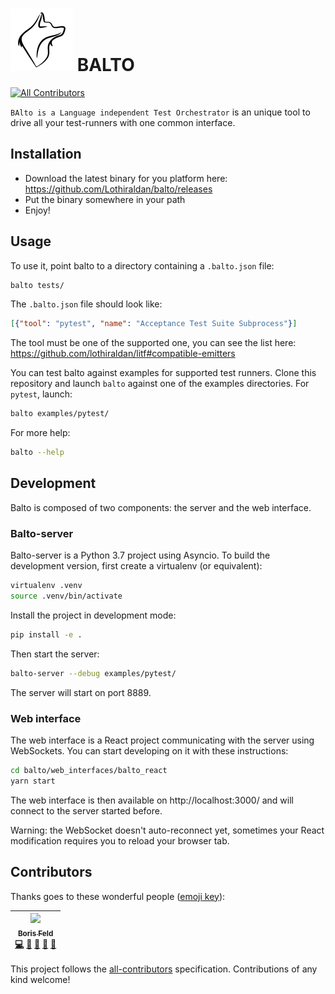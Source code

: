 # ![Logo of Balto](logo-100x.png) BALTO
[![All Contributors](https://img.shields.io/badge/all_contributors-1-orange.svg?style=flat-square)](#contributors)

`BAlto is a Language independent Test Orchestrator` is an unique tool to drive
all your test-runners with one common interface.

## Installation

- Download the latest binary for you platform here: https://github.com/Lothiraldan/balto/releases
- Put the binary somewhere in your path
- Enjoy!

## Usage

To use it, point balto to a directory containing a `.balto.json` file:
    
```bash
balto tests/
```

The `.balto.json` file should look like:

```json
[{"tool": "pytest", "name": "Acceptance Test Suite Subprocess"}]

```

The tool must be one of the supported one, you can see the list here: https://github.com/lothiraldan/litf#compatible-emitters

You can test balto against examples for supported test runners. Clone this repository and launch `balto` against one of the examples directories. For `pytest`, launch:

```bash
balto examples/pytest/
```

For more help:

```bash
balto --help
```


## Development

Balto is composed of two components: the server and the web interface.

### Balto-server

Balto-server is a Python 3.7 project using Asyncio. To build the development version, first create a virtualenv (or equivalent):

```bash
virtualenv .venv
source .venv/bin/activate
```

Install the project in development mode:

```bash
pip install -e .
```

Then start the server:

```bash
balto-server --debug examples/pytest/
```

The server will start on port 8889.

### Web interface

The web interface is a React project communicating with the server using WebSockets. You can start developing on it with these instructions:

```bash
cd balto/web_interfaces/balto_react
yarn start
```

The web interface is then available on http://localhost:3000/ and will connect to the server started before.

Warning: the WebSocket doesn't auto-reconnect yet, sometimes your React modification requires you to reload your browser tab.

## Contributors

Thanks goes to these wonderful people ([emoji key](https://github.com/kentcdodds/all-contributors#emoji-key)):

<!-- ALL-CONTRIBUTORS-LIST:START - Do not remove or modify this section -->
<!-- prettier-ignore -->
| [<img src="https://avatars2.githubusercontent.com/u/243665?v=4" width="100px;"/><br /><sub><b> Boris Feld</b></sub>](https://lothiraldan.github.io/)<br />[💻](https://github.com/lothiraldan/balto/commits?author=Lothiraldan "Code") [🎨](#design-Lothiraldan "Design") [📖](https://github.com/lothiraldan/balto/commits?author=Lothiraldan "Documentation") [🤔](#ideas-Lothiraldan "Ideas, Planning, & Feedback") [📢](#talk-Lothiraldan "Talks") |
| :---: |
<!-- ALL-CONTRIBUTORS-LIST:END -->

This project follows the [all-contributors](https://github.com/kentcdodds/all-contributors) specification. Contributions of any kind welcome!